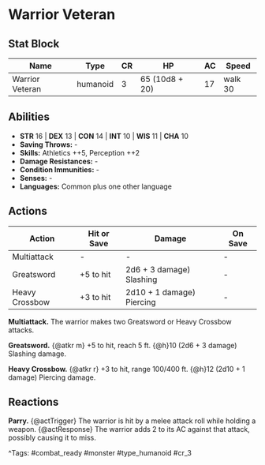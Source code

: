 # Warrior Veteran

## Stat Block

| Name | Type | CR | HP | AC | Speed |
|------|------|----|----|----|-------|
| Warrior Veteran | humanoid | 3 | 65 (10d8 + 20) | 17 | walk 30 |

## Abilities

- **STR** 16 | **DEX** 13 | **CON** 14 | **INT** 10 | **WIS** 11 | **CHA** 10
- **Saving Throws:** -  
- **Skills:** Athletics ++5, Perception ++2  
- **Damage Resistances:** -  
- **Condition Immunities:** -  
- **Senses:** -  
- **Languages:** Common plus one other language


## Actions

| Action | Hit or Save | Damage | On Save |
|--------|--------------|--------|----------|
| Multiattack | - | - | - |
| Greatsword | +5 to hit | 2d6 + 3 damage) Slashing | - |
| Heavy Crossbow | +3 to hit | 2d10 + 1 damage) Piercing | - |

**Multiattack.** The warrior makes two Greatsword or Heavy Crossbow attacks.

**Greatsword.** {@atkr m} +5 to hit, reach 5 ft. {@h}10 (2d6 + 3 damage) Slashing damage.

**Heavy Crossbow.** {@atkr r} +3 to hit, range 100/400 ft. {@h}12 (2d10 + 1 damage) Piercing damage.

## Reactions

**Parry.** {@actTrigger} The warrior is hit by a melee attack roll while holding a weapon. {@actResponse} The warrior adds 2 to its AC against that attack, possibly causing it to miss.



^Tags: #combat_ready #monster #type_humanoid #cr_3